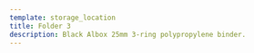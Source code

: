 ```yaml
---
template: storage_location
title: Folder 3
description: Black Albox 25mm 3-ring polypropylene binder.
---
```

